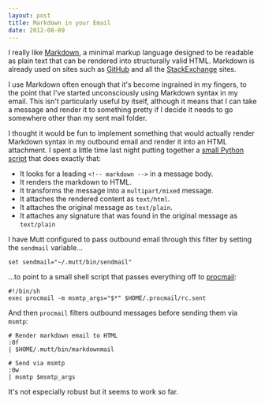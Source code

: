 ```yaml
---
layout: post
title: Markdown in your Email
date: 2012-08-09
---
```


I really like [Markdown][1], a minimal markup language designed to be readable as plain text that can be rendered into structurally valid HTML. Markdown is already used on sites such as [GitHub][2] and all the [StackExchange][3] sites.

I use Markdown often enough that it's become ingrained in my fingers, to the point that I've started unconsciously using Markdown syntax in my email. This isn't particularly useful by itself, although it means that I can take a message and render it to something pretty if I decide it needs to go somewhere other than my sent mail folder.

I thought it would be fun to implement something that would actually render Markdown syntax in my outbound email and render it into an HTML attachment. I spent a little time last night putting together a [small Python script][4] that does exactly that:

- It looks for a leading `<!-- markdown -->` in a message body.
- It renders the markdown to HTML.
- It transforms the message into a `multipart/mixed` message.
- It attaches the rendered content as `text/html`.
- It attaches the original message as `text/plain`.
- It attaches any signature that was found in the original message as `text/plain`

I have Mutt configured to pass outbound email through this filter by setting the `sendmail` variable...

    set sendmail="~/.mutt/bin/sendmail"  

...to point to a small shell script that passes everything off to [procmail][5]:

    #!/bin/sh
    exec procmail -m msmtp_args="$*" $HOME/.procmail/rc.sent

And then `procmail` filters outbound messages before sending them via `msmtp`:

    # Render markdown email to HTML
    :0f
    | $HOME/.mutt/bin/markdownmail
    
    # Send via msmtp
    :0w
    | msmtp $msmtp_args

It's not especially robust but it seems to work so far.

[1]: http://daringfireball.net/projects/markdown/
[2]: http://github.com/
[3]: http://stackexchange.com/sites
[4]: https://github.com/larsks/mutt-utils/blob/master/markdownmail.py
[5]: http://www.procmail.org/

